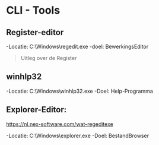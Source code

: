 # CLI - Tools
## Register-editor
-Locatie:   C:\Windows\regedit.exe
-doel: BewerkingsEditor

> Uitleg over de Register
 ## winhlp32
 -Locatie: C:\Windows\winhlp32.exe
 -Doel: Help-Programma

## Explorer-Editor:
https://nl.nex-software.com/wat-regeditexe

-Locatie: C:\Windows\explorer.exe
-Doel: BestandBrowser
